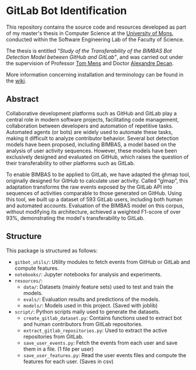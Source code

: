 # GitLab Bot Identification


This repository contains the source code and resources developed as part of my master's thesis in Computer Science 
at the [University of Mons](https://web.umons.ac.be/en/university/), conducted within the Software Engineering Lab of the Faculty of Science.

The thesis is entitled *"Study of the Transferability of the BIMBAS Bot Detection Model between GitHub and GitLab"*, 
and was carried out under the supervision of Professor [Tom Mens](https://staff.umons.ac.be/tom.mens/) and Doctor [Alexandre Decan](https://staff.umons.ac.be/alexandre.decan/indexEn.html).

More information concerning installation and terminology can be found in the [wiki](https://github.com/MrRose765/GitLab-Bot-identification/wiki).

## Abstract
Collaborative development platforms such as GitHub and GitLab play a central role in modern software projects, 
facilitating code management, collaboration between developers and automation of repetitive tasks. 
Automated agents (or bots) are widely used to automate these tasks, making it difficult to analyze contributor behavior. 
Several bot detection models have been proposed, including BIMBAS, a model based on the analysis of user activity sequences.
However, these models have been exclusively designed and evaluated on GitHub, which raises the question of 
their transferability to other platforms such as GitLab.

To enable BIMBAS to be applied to GitLab, we have adapted the ghmap tool, originally designed for GitHub to calculate user activity. 
Called “glmap”, this adaptation transforms the raw events exposed by the GitLab API into sequences of activities 
comparable to those generated on GitHub. Using this tool, we built up a dataset of 593 GitLab users, 
including both human and automated accounts. Evaluation of the BIMBAS model on this corpus, without modifying its architecture, 
achieved a weighted F1-score of over 93%, demonstrating the model's transferability to GitLab.

## Structure
This package is structured as follows:
- `gitbot_utils/`: Utility modules to fetch events from GitHub or GitLab and compute features.
- `notebooks/`: Jupyter notebooks for analysis and experiments.
- `resources/`: 
  - `data/`: Datasets (mainly feature sets) used to test and train the models.
  - `evals/`: Evaluation results and predictions of the models.
  - `models/`: Models used in this project. (Saved with joblib)
- `script/`: Python scripts maily used to generate the datasets.
  - `create_gitlab_dataset.py`: Contains functions used to extract bot and human contributors from GitLab repositories.
  - `extract_gitlab_repositories.py`: Used to extract the active repositories from GitLab.
  - `save_user_events.py`: Fetch the events from each user and save them in a file. (1 file per user)
  - `save_user_features.py`: Read the user events files and compute the features for each user. (Saves in csv)
